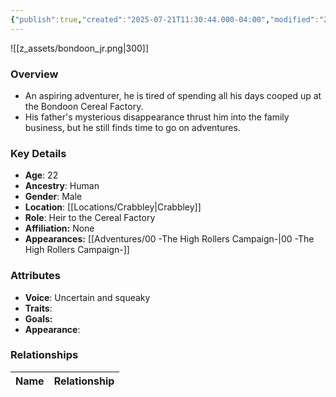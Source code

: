 ```yaml
---
{"publish":true,"created":"2025-07-21T11:30:44.000-04:00","modified":"2025-10-03T09:39:51.390-04:00","published":"2025-10-03T09:39:51.390-04:00","cssclasses":"","Age":"22","Ancestry":"Human","Gender":"Male","Location":["[[Crabbley]]"],"Role":["Heir to the Cereal Factory"],"Affiliation":["None"],"Appearances":["[[00 -The High Rollers Campaign-]]"]}
---
```



![[z_assets/bondoon_jr.png|300]]

### Overview
- An aspiring adventurer, he is tired of spending all his days cooped up at the Bondoon Cereal Factory.
- His father's mysterious disappearance thrust him into the family business, but he still finds time to go on adventures.


### Key Details
- **Age**: 22
- **Ancestry**: Human
- **Gender**: Male
- **Location**: [[Locations/Crabbley\|Crabbley]]
- **Role**: Heir to the Cereal Factory
- **Affiliation:** None
- **Appearances:** [[Adventures/00 -The High Rollers Campaign-\|00 -The High Rollers Campaign-]]

### Attributes
- **Voice**: Uncertain and squeaky
- **Traits**: 
- **Goals:** 
- **Appearance**: 

### Relationships

| Name  | Relationship |
| ----- | ------------ |
